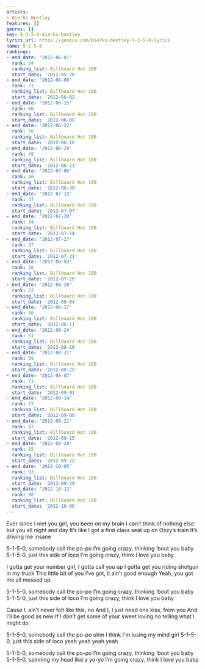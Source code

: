 ```yaml
---
artists:
- Dierks Bentley
features: []
genres: []
key: 5-1-5-0-dierks-bentley
lyrics_url: https://genius.com/Dierks-bentley-5-1-5-0-lyrics
name: 5-1-5-0
rankings:
- end_date: '2012-06-01'
  rank: 94
  ranking_list: Billboard Hot 100
  start_date: '2012-05-26'
- end_date: '2012-06-08'
  rank: 73
  ranking_list: Billboard Hot 100
  start_date: '2012-06-02'
- end_date: '2012-06-15'
  rank: 66
  ranking_list: Billboard Hot 100
  start_date: '2012-06-09'
- end_date: '2012-06-22'
  rank: 56
  ranking_list: Billboard Hot 100
  start_date: '2012-06-16'
- end_date: '2012-06-29'
  rank: 48
  ranking_list: Billboard Hot 100
  start_date: '2012-06-23'
- end_date: '2012-07-06'
  rank: 40
  ranking_list: Billboard Hot 100
  start_date: '2012-06-30'
- end_date: '2012-07-13'
  rank: 37
  ranking_list: Billboard Hot 100
  start_date: '2012-07-07'
- end_date: '2012-07-20'
  rank: 34
  ranking_list: Billboard Hot 100
  start_date: '2012-07-14'
- end_date: '2012-07-27'
  rank: 37
  ranking_list: Billboard Hot 100
  start_date: '2012-07-21'
- end_date: '2012-08-03'
  rank: 36
  ranking_list: Billboard Hot 100
  start_date: '2012-07-28'
- end_date: '2012-08-10'
  rank: 33
  ranking_list: Billboard Hot 100
  start_date: '2012-08-04'
- end_date: '2012-08-17'
  rank: 40
  ranking_list: Billboard Hot 100
  start_date: '2012-08-11'
- end_date: '2012-08-24'
  rank: 51
  ranking_list: Billboard Hot 100
  start_date: '2012-08-18'
- end_date: '2012-08-31'
  rank: 59
  ranking_list: Billboard Hot 100
  start_date: '2012-08-25'
- end_date: '2012-09-07'
  rank: 71
  ranking_list: Billboard Hot 100
  start_date: '2012-09-01'
- end_date: '2012-09-14'
  rank: 77
  ranking_list: Billboard Hot 100
  start_date: '2012-09-08'
- end_date: '2012-09-21'
  rank: 83
  ranking_list: Billboard Hot 100
  start_date: '2012-09-15'
- end_date: '2012-09-28'
  rank: 85
  ranking_list: Billboard Hot 100
  start_date: '2012-09-22'
- end_date: '2012-10-05'
  rank: 93
  ranking_list: Billboard Hot 100
  start_date: '2012-09-29'
- end_date: '2012-10-12'
  rank: 90
  ranking_list: Billboard Hot 100
  start_date: '2012-10-06'
---
```

Ever since I met you girl, you been on my brain
I can’t think of nothing else but you all night and day
It’s like I got a first class seat up on Ozzy’s train
It’s driving me insane


5-1-5-0, somebody call the po-po
I’m going crazy, thinking ‘bout you baby
5-1-5-0, just this side of loco
I’m going crazy, think I love you baby


I gotta get your number girl, I gotta call you up
I gotta get you riding shotgun in my truck
This little bit of you I’ve got, it ain’t good enough
Yeah, you got me all messed up


5-1-5-0, somebody call the po-po
I’m going crazy, thinking ‘bout you baby
5-1-5-0, just this side of loco
I’m going crazy, think I love you baby


Cause I, ain’t never felt like this, no
And I, I just need one kiss, from you
And I’ll be good as new
If I don’t get some of your sweet loving no telling what I might do


5-1-5-0, somebody call the po-po uhm
I think I'm losing my mind girl
5-1-5-0, just this side of loco yeah yeah yeah yeah


5-1-5-0, somebody call the po-po
I’m going crazy, thinking ‘bout you baby
5-1-5-0, spinning my head like a yo-yo
I’m going crazy, think I love you baby
